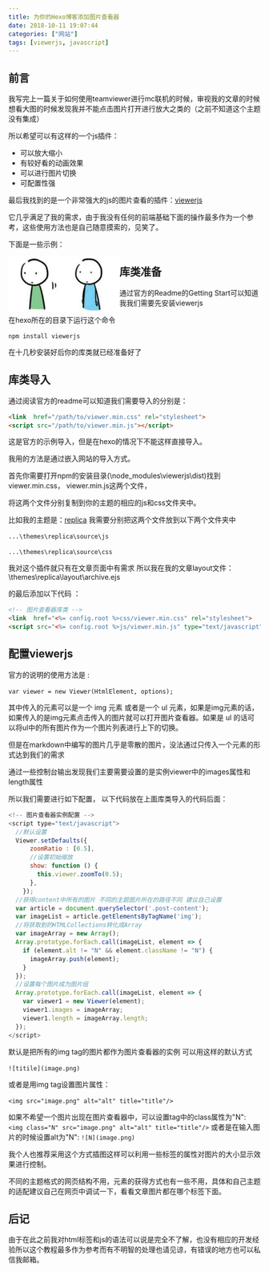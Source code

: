```yaml
---
title: 为你的Hexo博客添加图片查看器
date: 2018-10-11 19:07:44
categories: ["网站"]
tags: [viewerjs, javascript]
---
```


<textarea class="comment" hidden>
```
这是注释不会显示出来的
  
  图片需要使用相对路径进行显示
  
  # 这是一级标题
  ## 这是二级标题
  ### 这是三级标题
  #### 这是四级标题
  ##### 这是五级标题
  ###### 这是六级标题
  **加粗**
  *斜体*
  ***斜体加粗***
  ~删除线~
   引用可以嵌套引用
  ---分割线
  ![图片alt](图片地址 "图片title")
  [超链接名](超链接地址 "超链接title")
  - 无序列表内容
  1. 有序列表内容
  表头|表头|表头
  ---|:--:|---:
  内容|内容|内容
  内容|内容|内容
  `单行代码`
  \``` 
  多行代码
  \```
```
</textarea>
## **前言**

我写完上一篇关于如何使用teamviewer进行mc联机的时候，审视我的文章的时候想看大图的时候发现我并不能点击图片打开进行放大之类的（之前不知道这个主题没有集成）

所以希望可以有这样的一个js插件：

- 可以放大缩小
- 有较好看的动画效果
- 可以进行图片切换
- 可配置性强

最后我找到的是一个非常强大的js的图片查看的插件：[viewerjs](https://fengyuanchen.github.io/viewerjs)

它几乎满足了我的需求，由于我没有任何的前端基础下面的操作最多作为一个参考，这些使用方法也是自己随意摸索的，见笑了。

下面是一些示例：



<a style="float:left;"> <img class="N" src="viewerjstutorial\image1.png" alt="示例图片1" title="示例图片1" width = 111 border=0  />

 <img class="N" src="viewerjstutorial\image2.png" alt="示例图片2" title="示例图片2" width=111 border=0  /></a> 



## **库类准备**

通过官方的Readme的Getting Start可以知道我我们需要先安装viewerjs

在hexo所在的目录下运行这个命令

```
npm install viewerjs
```

在十几秒安装好后你的库类就已经准备好了



## 库类导入

通过阅读官方的readme可以知道我们需要导入的分别是：

```html
<link  href="/path/to/viewer.min.css" rel="stylesheet">
<script src="/path/to/viewer.min.js"></script>
```

这是官方的示例导入，但是在hexo的情况下不能这样直接导入。

我用的方法是通过嵌入网站的导入方式。

首先你需要打开npm的安装目录(\node_modules\viewerjs\dist)找到viewer.min.css， viewer.min.js这两个文件，

将这两个文件分别复制到你的主题的相应的js和css文件夹中。

比如我的主题是：[replica](https://github.com/sabrinaluo/hexo-theme-replica) 我需要分别把这两个文件放到以下两个文件夹中

`...\themes\replica\source\js`

`...\themes\replica\source\css`

我对这个插件就只有在文章页面中有需求 所以我在我的文章layout文件：\themes\replica\layout\archive.ejs

的最后添加以下代码 ：

```html
<!-- 图片查看器库类 -->
<link  href="<%= config.root %>css/viewer.min.css" rel="stylesheet">
<script src="<%= config.root %>js/viewer.min.js" type="text/javascript" charset="utf-8"></script>
```



## 配置viewerjs

官方的说明的使用方法是 :

`var viewer = new Viewer(HtmlElement, options);`

其中传入的元素可以是一个 img 元素 或者是一个 ul 元素，如果是img元素的话， 如果传入的是img元素点击传入的图片就可以打开图片查看器。如果是 ul 的话可以将ul中的所有图片作为一个图片列表进行上下的切换。

但是在markdown中编写的图片几乎是零散的图片，没法通过只传入一个元素的形式达到我们的需求

通过一些控制台输出发现我们主要需要设置的是实例viewer中的images属性和length属性

所以我们需要进行如下配置， 以下代码放在上面库类导入的代码后面：

```javascript
<!-- 图片查看器实例配置 -->
<script type="text/javascript">
  //默认设置
  Viewer.setDefaults({
      zoomRatio : [0.5],
      //设置初始缩放
      show: function () {
        this.viewer.zoomTo(0.5);
      },
    });
  //获得content中所有的图片 不同的主题图片所在的路径不同 建议自己设置
  var article = document.querySelector('.post-content');
  var imageList = article.getElementsByTagName('img');
  //将获取到的HTMLCollections转化成Array
  var imageArray = new Array();
  Array.prototype.forEach.call(imageList, element => {
    if (element.alt != "N" && element.className != "N") {
      imageArray.push(element);
    }
  });
  //设置每个图片成为图片组
  Array.prototype.forEach.call(imageList, element => {
    var viewer1 = new Viewer(element);
    viewer1.images = imageArray;
    viewer1.length = imageArray.length;
  });
</script>
```
默认是把所有的img tag的图片都作为图片查看器的实例 可以用这样的默认方式

`![titile](image.png)`

或者是用img tag设置图片属性：

`<img src="image.png" alt="alt" title="title"/>`

如果不希望一个图片出现在图片查看器中，可以设置tag中的class属性为"N":
`<img class="N" src="image.png" alt="alt" title="title"/>`
或者是在输入图片的时候设置alt为"N":
`![N](image.png)`

我个人也推荐采用这个方式插图这样可以利用一些标签的属性对图片的大小显示效果进行控制。

不同的主题格式的网页结构不用，元素的获得方式也有一些不用，具体和自己主题的适配建议自己在网页中调试一下，看看文章图片都在哪个标签下面。



## 后记

由于在此之前我对html标签和js的语法可以说是完全不了解，也没有相应的开发经验所以这个教程最多作为参考而有不明智的处理也请见谅，有错误的地方也可以私信我邮箱。


